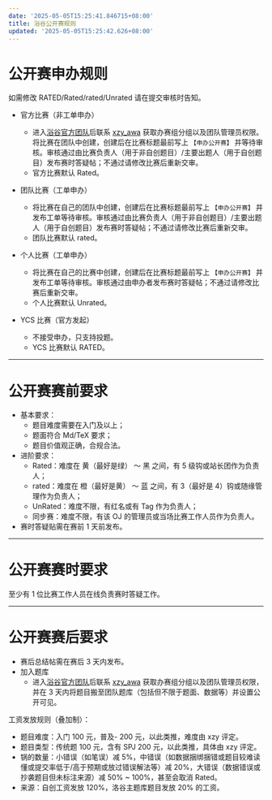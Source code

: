 ```yaml
---
date: '2025-05-05T15:25:41.846715+08:00'
title: 浴谷公开赛规则
updated: '2025-05-05T15:25:42.626+08:00'
---
```

# 公开赛申办规则

如需修改 RATED/Rated/rated/Unrated 请在提交审核时告知。

- 官方比赛（非工单申办）
  
  - 进入[浴谷官方团队](https://www.luogu.com.cn/team/101126)后联系 [xzy_awa](https://www.luogu.com.cn/user/1062508) 获取办赛组分组以及团队管理员权限。将比赛在团队中创建，创建后在比赛标题最前写上 `【申办公开赛】` 并等待审核。审核通过由比赛负责人（用于非自创题目）/主要出题人（用于自创题目）发布赛时答疑帖；不通过请修改比赛后重新交审。
  - 官方比赛默认 Rated。
- 团队比赛（工单申办）
  
  - 将比赛在自己的团队中创建，创建后在比赛标题最前写上 `【申办公开赛】` 并发布工单等待审核。审核通过由比赛负责人（用于非自创题目）/主要出题人（用于自创题目）发布赛时答疑帖；不通过请修改比赛后重新交审。
  - 团队比赛默认 rated。
- 个人比赛（工单申办）
  
  - 将比赛在自己的比赛中创建，创建后在比赛标题最前写上 `【申办公开赛】` 并发布工单等待审核。审核通过由申办者发布赛时答疑帖；不通过请修改比赛后重新交审。
  - 个人比赛默认 Unrated。
- YCS 比赛（官方发起）
  
  - 不接受申办，只支持投题。
  - YCS 比赛默认 RATED。

---

# 公开赛赛前要求

- 基本要求：
  - 题目难度需要在入门及以上；
  - 题面符合 Md/TeX 要求；
  - 题目价值观正确，合规合法。
- 进阶要求：
  - Rated：难度在 黄（最好是绿） ～ 黑 之间，有 5 级钩或站长团作为负责人；
  - rated：难度在 橙（最好是黄） ～ 蓝 之间，有 3（最好是 4）钩或随缘管理作为负责人；
  - UnRated：难度不限，有红名或有 Tag 作为负责人；
  - 同步赛：难度不限，有该 OJ 的管理员或当场比赛工作人员作为负责人。
- 赛时答疑贴需在赛前 1 天前发布。

---

# 公开赛赛时要求

至少有 1 位比赛工作人员在线负责赛时答疑工作。

---

# 公开赛赛后要求

- 赛后总结帖需在赛后 3 天内发布。
- 加入题库
  - 进入[浴谷官方团队](https://www.luogu.com.cn/team/101126)后联系 [xzy_awa](https://www.luogu.com.cn/user/1062508) 获取办赛组分组以及团队管理员权限，并在 3 天内将题目搬至团队题库（包括但不限于题面、数据等）并设置公开可见。

工资发放规则（叠加制）：

- 题目难度：入门 100 元，普及- 200 元，以此类推，难度由 xzy 评定。
- 题目类型：传统题 100 元，含有 SPJ 200 元，以此类推，具体由 xzy 评定。
- 锅的数量：小错误（如笔误）减 5%，中错误（如数据捆绑捆错或题目较难读懂或提交率低于/高于预期或放过错误解法等）减 20%，大错误（数据错误或抄袭题目但未标注来源）减 50% ~ 100%，甚至会取消 Rated。
- 来源：自创工资发放 120%，洛谷主题库题目发放 20% 的工资。

